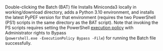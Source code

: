 Double-clicking the Batch (BAT) file Installs Miniconda3 locally in working/download directory, 
adds a Python 3.10 environment, and installs the latest PyPEF version for that environment 
(requires the two PowerShell (PS1) scripts in the same directory as the BAT script).
Note that invoking the PS scripts requires setting the PowerShell 
[execution policy](https://learn.microsoft.com/en-us/powershell/module/microsoft.powershell.core/about/about_execution_policies?view=powershell-7.3) 
with Administrator rights to Bypass  
(`powershell.exe -ExecutionPolicy Bypass -File`) 
for running the Batch file successfully.
